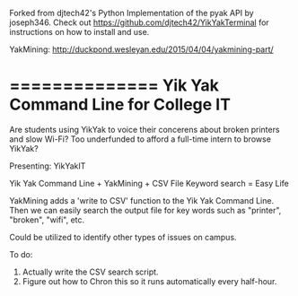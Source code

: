 Forked from djtech42's Python Implementation of the pyak API by joseph346.
Check out https://github.com/djtech42/YikYakTerminal for instructions on how to install and use. 

YakMining: http://duckpond.wesleyan.edu/2015/04/04/yakmining-part/

==============
Yik Yak Command Line for College IT 
==============

Are students using YikYak to voice their concerens about broken printers and slow Wi-Fi?
Too underfunded to afford a full-time intern to browse YikYak?

Presenting: YikYakIT

Yik Yak Command Line + YakMining + CSV File Keyword search = Easy Life

YakMining adds a 'write to CSV' function to the Yik Yak Command Line. Then we can easily search the output file for key words such as "printer", "broken", "wifi", etc.


Could be utilized to identify other types of issues on campus. 



To do: 
1. Actually write the CSV search script.
2. Figure out how to Chron this so it runs automatically every half-hour. 
